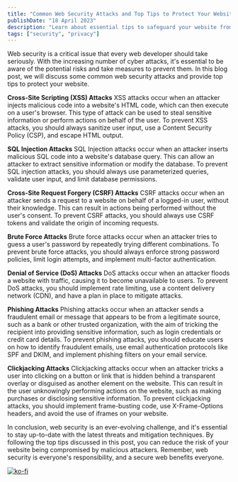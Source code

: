 ```yaml
---
title: "Common Web Security Attacks and Top Tips to Protect Your Website"
publishDate: "18 April 2023"
description: "Learn about essential tips to safeguard your website from potential threats."
tags: ["security", "privacy"]
---
```


Web security is a critical issue that every web developer should take seriously. With the increasing number of cyber attacks, it's essential to be aware of the potential risks and take measures to prevent them. In this blog post, we will discuss some common web security attacks and provide top tips to protect your website.

**Cross-Site Scripting (XSS) Attacks**
XSS attacks occur when an attacker injects malicious code into a website's HTML code, which can then execute on a user's browser. This type of attack can be used to steal sensitive information or perform actions on behalf of the user.
To prevent XSS attacks, you should always sanitize user input, use a Content Security Policy (CSP), and escape HTML output.

**SQL Injection Attacks**
SQL Injection attacks occur when an attacker inserts malicious SQL code into a website's database query. This can allow an attacker to extract sensitive information or modify the database.
To prevent SQL injection attacks, you should always use parameterized queries, validate user input, and limit database permissions.

**Cross-Site Request Forgery (CSRF) Attacks**
CSRF attacks occur when an attacker sends a request to a website on behalf of a logged-in user, without their knowledge. This can result in actions being performed without the user's consent.
To prevent CSRF attacks, you should always use CSRF tokens and validate the origin of incoming requests.

**Brute Force Attacks**
Brute force attacks occur when an attacker tries to guess a user's password by repeatedly trying different combinations.
To prevent brute force attacks, you should always enforce strong password policies, limit login attempts, and implement multi-factor authentication.

**Denial of Service (DoS) Attacks**
DoS attacks occur when an attacker floods a website with traffic, causing it to become unavailable to users.
To prevent DoS attacks, you should implement rate limiting, use a content delivery network (CDN), and have a plan in place to mitigate attacks.

**Phishing Attacks**
Phishing attacks occur when an attacker sends a fraudulent email or message that appears to be from a legitimate source, such as a bank or other trusted organization, with the aim of tricking the recipient into providing sensitive information, such as login credentials or credit card details.
To prevent phishing attacks, you should educate users on how to identify fraudulent emails, use email authentication protocols like SPF and DKIM, and implement phishing filters on your email service.

**Clickjacking Attacks**
Clickjacking attacks occur when an attacker tricks a user into clicking on a button or link that is hidden behind a transparent overlay or disguised as another element on the website. This can result in the user unknowingly performing actions on the website, such as making purchases or disclosing sensitive information.
To prevent clickjacking attacks, you should implement frame-busting code, use X-Frame-Options headers, and avoid the use of iframes on your website.

In conclusion, web security is an ever-evolving challenge, and it's essential to stay up-to-date with the latest threats and mitigation techniques. By following the top tips discussed in this post, you can reduce the risk of your website being compromised by malicious attackers. Remember, web security is everyone's responsibility, and a secure web benefits everyone.

[![ko-fi](https://ko-fi.com/img/githubbutton_sm.svg)](https://ko-fi.com/H2H7DIE8I)
